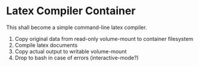 Latex Compiler Container
========================

This shall become a simple command-line latex compiler.

1. Copy original data from read-only volume-mount to container filesystem
2. Compile latex documents
3. Copy actual output to writable volume-mount
4. Drop to bash in case of errors (interactive-mode?)
